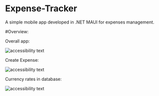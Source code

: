 # Expense-Tracker
A simple mobile app developed in .NET MAUI for expenses management.

#Overview:

Overall app:
<p> <img src="https://i.imgur.com/WAm5xxf.png" alt="accessibility text">
</p>

Create Expense:
<p> <img src="https://i.imgur.com/qHBOP7R.png" alt="accessibility text">
</p>

Currency rates in database:
<p> <img src="https://i.imgur.com/5oIQMZb.png" alt="accessibility text">
</p>
